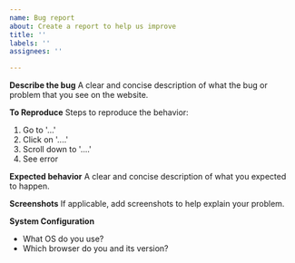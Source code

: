 ```yaml
---
name: Bug report
about: Create a report to help us improve
title: ''
labels: ''
assignees: ''

---
```


**Describe the bug**
A clear and concise description of what the bug or problem that you see on the website.

**To Reproduce**
Steps to reproduce the behavior:
1. Go to '...'
2. Click on '....'
3. Scroll down to '....'
4. See error

**Expected behavior**
A clear and concise description of what you expected to happen.

**Screenshots**
If applicable, add screenshots to help explain your problem.

**System Configuration**
 - What OS do you use?
 - Which browser do you and its version?
